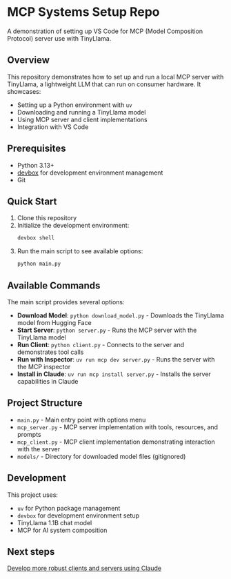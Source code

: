 # MCP Systems Setup Repo

A demonstration of setting up VS Code for MCP (Model Composition Protocol) server use with TinyLlama.

## Overview

This repository demonstrates how to set up and run a local MCP server with TinyLlama, a lightweight LLM that can run on consumer hardware. It showcases:

- Setting up a Python environment with `uv`
- Downloading and running a TinyLlama model
- Using MCP server and client implementations
- Integration with VS Code

## Prerequisites

- Python 3.13+
- [devbox](https://www.jetpack.io/devbox/) for development environment management
- Git

## Quick Start

1. Clone this repository
2. Initialize the development environment:
   ```bash
   devbox shell
   ```
3. Run the main script to see available options:
   ```bash
   python main.py
   ```

## Available Commands

The main script provides several options:

- **Download Model**: `python download_model.py` - Downloads the TinyLlama model from Hugging Face
- **Start Server**: `python server.py` - Runs the MCP server with the TinyLlama model
- **Run Client**: `python client.py` - Connects to the server and demonstrates tool calls
- **Run with Inspector**: `uv run mcp dev server.py` - Runs the server with the MCP inspector
- **Install in Claude**: `uv run mcp install server.py` - Installs the server capabilities in Claude

## Project Structure

- `main.py` - Main entry point with options menu
- `mcp_server.py` - MCP server implementation with tools, resources, and prompts
- `mcp_client.py` - MCP client implementation demonstrating interaction with the server
- `models/` - Directory for downloaded model files (gitignored)

## Development

This project uses:
- `uv` for Python package management
- `devbox` for development environment setup
- TinyLlama 1.1B chat model
- MCP for AI system composition

## Next steps

[Develop more robust clients and servers using Claude](https://modelcontextprotocol.io/tutorials/building-mcp-with-llms#building-mcp-with-llms)

